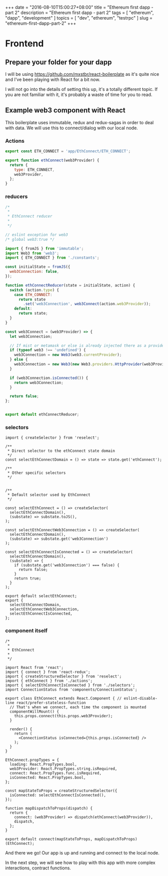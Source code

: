 +++
date = "2016-08-10T15:00:27+08:00"
title = "Ethereum first dapp - part 2"
description = "Ethereum first dapp - part 2"
tags = [ "ethereum", "dapp", "development" ]
topics = [ "dev", "ethereum", "testrpc" ]
slug = "ethereum-first-dapp-part-2"
+++

# Frontend

## Prepare your folder for your dapp

I will be using https://github.com/mxstbr/react-boilerplate as it's quite nice and I've been playing with React for a bit now.

I will not go into the details of setting this up, it's a totally different topic. 
If you are not familiar with it, it's probably a waste of time for you to read.

## Example web3 component with React

This boilerplate uses immutable, redux and redux-sagas in order to deal with data.
We will use this to connect/dialog with our local node.

### Actions

```javascript
export const ETH_CONNECT = 'app/EthConnect/ETH_CONNECT';

export function ethConnect(web3Provider) {
  return {
    type: ETH_CONNECT,
    web3Provider,
  };
}


```

### reducers

```javascript
/*
 *
 * EthConnect reducer
 *
 */

// eslint exception for web3
/* global web3:true */

import { fromJS } from 'immutable';
import Web3 from 'web3';
import { ETH_CONNECT } from './constants';

const initialState = fromJS({
  web3Connection: false,
});

function ethConnectReducer(state = initialState, action) {
  switch (action.type) {
    case ETH_CONNECT:
      return state
        .set('web3Connection', web3Connect(action.web3Provider));
    default:
      return state;
  }
}

const web3Connect = (web3Provider) => {
  let web3Connection;

  // If mist or metamask or else is already injected there as a provider
  if (typeof web3 !== 'undefined') {
    web3Connection = new Web3(web3.currentProvider);
  } else {
    web3Connection = new Web3(new Web3.providers.HttpProvider(web3Provider));
  }

  if (web3Connection.isConnected()) {
    return web3Connection;
  }

  return false;
};


export default ethConnectReducer;

```

### selectors

```
import { createSelector } from 'reselect';

/**
 * Direct selector to the ethConnect state domain
 */
const selectEthConnectDomain = () => state => state.get('ethConnect');

/**
 * Other specific selectors
 */


/**
 * Default selector used by EthConnect
 */

const selectEthConnect = () => createSelector(
  selectEthConnectDomain(),
  (substate) => substate.toJS(),
);

const selectEthConnectWeb3Connection = () => createSelector(
  selectEthConnectDomain(),
  (substate) => substate.get('web3Connection')
);

const selectEthConnectIsConnected = () => createSelector(
  selectEthConnectDomain(),
  (substate) => {
    if (substate.get('web3Connection') === false) {
      return false;
    }
    return true;
  }
);

export default selectEthConnect;
export {
  selectEthConnectDomain,
  selectEthConnectWeb3Connection,
  selectEthConnectIsConnected,
};
```

### component itself

```
/*
 *
 * EthConnect
 *
 */

import React from 'react';
import { connect } from 'react-redux';
import { createStructuredSelector } from 'reselect';
import { ethConnect } from './actions';
import { selectEthConnectIsConnected } from './selectors';
import ConnectionStatus from 'components/ConnectionStatus';

export class EthConnect extends React.Component { // eslint-disable-line react/prefer-stateless-function
  // That's when we connect, each time the component is mounted
  componentWillMount() {
    this.props.connect(this.props.web3Provider);
  }

  render() {
    return (
      <ConnectionStatus isConnected={this.props.isConnected} />
    );
  }
}

EthConnect.propTypes = {
  loading: React.PropTypes.bool,
  web3Provider: React.PropTypes.string.isRequired,
  connect: React.PropTypes.func.isRequired,
  isConnected: React.PropTypes.bool,
};

const mapStateToProps = createStructuredSelector({
  isConnected: selectEthConnectIsConnected(),
});

function mapDispatchToProps(dispatch) {
  return {
    connect: (web3Provider) => dispatch(ethConnect(web3Provider)),
    dispatch,
  };
}

export default connect(mapStateToProps, mapDispatchToProps)(EthConnect);
```

And there we go! Our app is up and running and connect to the local node.

In the next step, we will see how to play with this app with more complex interactions, contract functions.